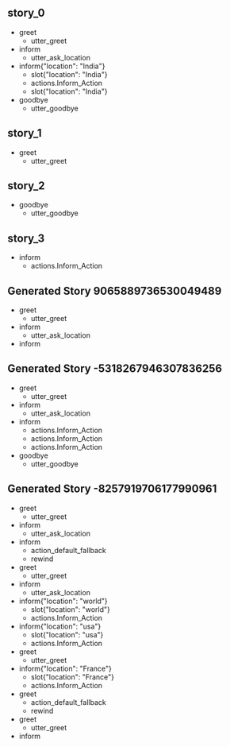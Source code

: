 
## story_0
* greet
	- utter_greet
* inform
	- utter_ask_location
* inform{"location": "India"}
	- slot{"location": "India"}
	- actions.Inform_Action
	- slot{"location": "India"}
* goodbye
	- utter_goodbye

## story_1
* greet
	- utter_greet


## story_2
* goodbye
	- utter_goodbye

## story_3
* inform
	- actions.Inform_Action
## Generated Story 9065889736530049489
* greet
    - utter_greet
* inform
    - utter_ask_location
* inform

## Generated Story -5318267946307836256
* greet
    - utter_greet
* inform
    - utter_ask_location
* inform
    - actions.Inform_Action
    - actions.Inform_Action
    - actions.Inform_Action
* goodbye
    - utter_goodbye

## Generated Story -8257919706177990961
* greet
    - utter_greet
* inform
    - utter_ask_location
* inform
    - action_default_fallback
    - rewind
* greet
    - utter_greet
* inform
    - utter_ask_location
* inform{"location": "world"}
    - slot{"location": "world"}
    - actions.Inform_Action
* inform{"location": "usa"}
    - slot{"location": "usa"}
    - actions.Inform_Action
* greet
    - utter_greet
* inform{"location": "France"}
    - slot{"location": "France"}
    - actions.Inform_Action
* greet
    - action_default_fallback
    - rewind
* greet
    - utter_greet
* inform

